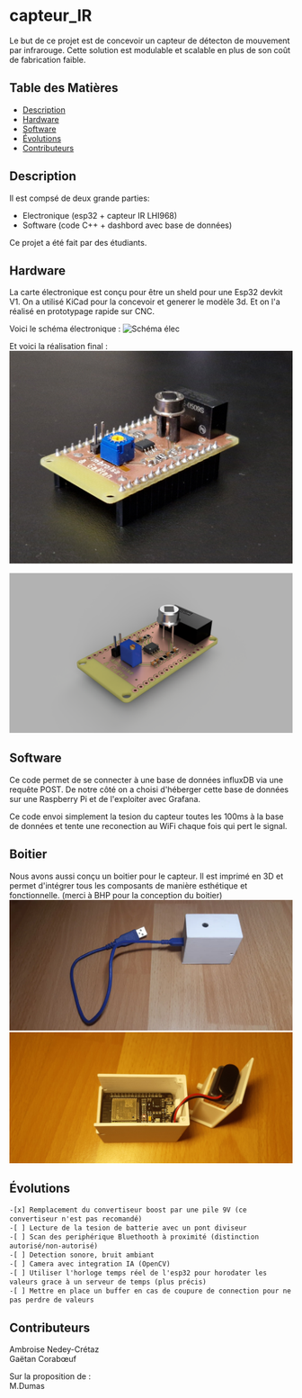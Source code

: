 # capteur_IR

Le but de ce projet est de concevoir un capteur de détecton de mouvement par infrarouge. Cette solution est modulable et scalable en plus de son coût de fabrication faible.

## Table des Matières

- [Description](#description)
- [Hardware](#hardware)
- [Software](#software)
- [Évolutions](#évolutions)
- [Contributeurs](#contributeurs)

## Description

Il est compsé de deux grande parties:
 - Electronique (esp32 + capteur IR LHI968)
 - Software (code C++ + dashbord avec base de données)

Ce projet a été fait par des étudiants.

## Hardware

La carte électronique est conçu pour être un sheld pour une Esp32 devkit V1.
On a utilisé KiCad pour la concevoir et generer le modèle 3d.
Et on l'a réalisé en prototypage rapide sur CNC.

Voici le schéma électronique :
![Schéma élec](hardware/CAO/schéma.png)

Et voici la réalisation final :
![rendu carte fini](hardware/3D/image.png)

![rendu 3d de la carte](hardware/3D/detec_presence_IR_2025-May-19_09-16-06AM-000_CustomizedView44217505476.png)

## Software

Ce code permet de se connecter à une base de données influxDB via une requête POST.
De notre côté on a choisi d'héberger cette base de données sur une Raspberry Pi et de l'exploiter avec Grafana.

Ce code envoi simplement la tesion du capteur toutes les 100ms à la base de données et tente une reconection au WiFi chaque fois qui pert le signal.

## Boitier

Nous avons aussi conçu un boitier pour le capteur. Il est imprimé en 3D et permet d'intégrer tous les composants de manière esthétique et fonctionnelle. (merci à BHP pour la conception du boitier)
![boitier](hardware/boitier/boitier.jpg)
![boitier ouvert](hardware/boitier/boitier_ouvert.jpg)

## Évolutions

    -[x] Remplacement du convertiseur boost par une pile 9V (ce convertiseur n'est pas recomandé)
    -[ ] Lecture de la tesion de batterie avec un pont diviseur
    -[ ] Scan des periphérique Bluethooth à proximité (distinction autorisé/non-autorisé)
    -[ ] Detection sonore, bruit ambiant
    -[ ] Camera avec integration IA (OpenCV)
    -[ ] Utiliser l'horloge temps réel de l'esp32 pour horodater les valeurs grace à un serveur de temps (plus précis)
    -[ ] Mettre en place un buffer en cas de coupure de connection pour ne pas perdre de valeurs

## Contributeurs

Ambroise Nedey-Crétaz <br />
Gaëtan Corabœuf

Sur la proposition de : <br />
M.Dumas



